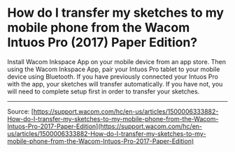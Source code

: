 # How do I transfer my sketches to my mobile phone from the Wacom Intuos Pro (2017) Paper Edition?

Install Wacom Inkspace App on your mobile device from an app store. Then using the Wacom Inkspace App, pair your Intuos Pro tablet to your mobile device using Bluetooth. If you have previously connected your Intuos Pro with the app, your sketches will transfer automatically. If you have not, you will need to complete setup first in order to transfer your sketches.

---
Source: [https://support.wacom.com/hc/en-us/articles/1500006333882-How-do-I-transfer-my-sketches-to-my-mobile-phone-from-the-Wacom-Intuos-Pro-2017-Paper-Edition](https://support.wacom.com/hc/en-us/articles/1500006333882-How-do-I-transfer-my-sketches-to-my-mobile-phone-from-the-Wacom-Intuos-Pro-2017-Paper-Edition)
